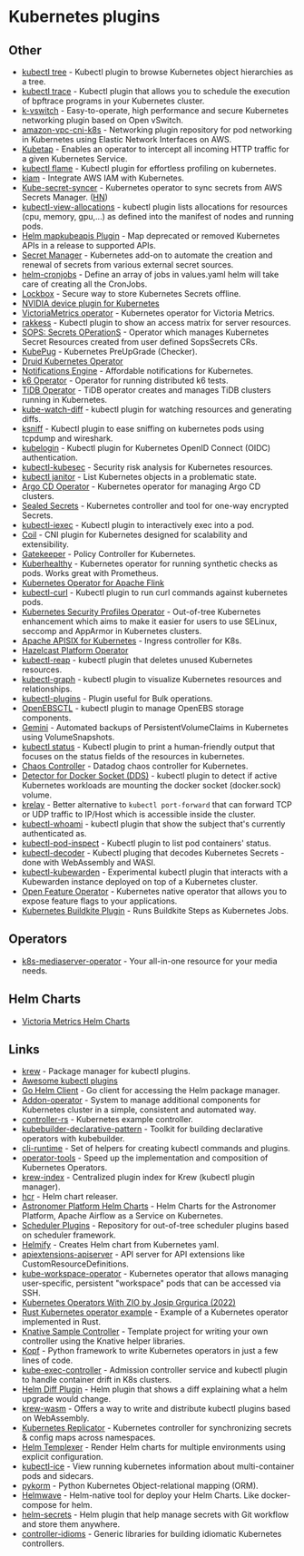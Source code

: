 # Kubernetes plugins

## Other

- [kubectl tree](https://github.com/ahmetb/kubectl-tree) - Kubectl plugin to browse Kubernetes object hierarchies as a tree.
- [kubectl trace](https://github.com/iovisor/kubectl-trace) - Kubectl plugin that allows you to schedule the execution of bpftrace programs in your Kubernetes cluster.
- [k-vswitch](https://github.com/k-vswitch/k-vswitch) - Easy-to-operate, high performance and secure Kubernetes networking plugin based on Open vSwitch.
- [amazon-vpc-cni-k8s](https://github.com/aws/amazon-vpc-cni-k8s) - Networking plugin repository for pod networking in Kubernetes using Elastic Network Interfaces on AWS.
- [Kubetap](https://github.com/soluble-ai/kubetap) - Enables an operator to intercept all incoming HTTP traffic for a given Kubernetes Service.
- [kubectl flame](https://github.com/VerizonMedia/kubectl-flame) - Kubectl plugin for effortless profiling on kubernetes.
- [kiam](https://github.com/uswitch/kiam) - Integrate AWS IAM with Kubernetes.
- [Kube-secret-syncer](https://github.com/contentful-labs/kube-secret-syncer) - Kubernetes operator to sync secrets from AWS Secrets Manager. ([HN](https://news.ycombinator.com/item?id=24855569))
- [kubectl-view-allocations](https://github.com/davidB/kubectl-view-allocations) - kubectl plugin lists allocations for resources (cpu, memory, gpu,...) as defined into the manifest of nodes and running pods.
- [Helm mapkubeapis Plugin](https://github.com/hickeyma/helm-mapkubeapis) - Map deprecated or removed Kubernetes APIs in a release to supported APIs.
- [Secret Manager](https://github.com/itscontained/secret-manager) - Kubernetes add-on to automate the creation and renewal of secrets from various external secret sources.
- [helm-cronjobs](https://github.com/bambash/helm-cronjobs) - Define an array of jobs in values.yaml helm will take care of creating all the CronJobs.
- [Lockbox](https://github.com/cloudflare/lockbox) - Secure way to store Kubernetes Secrets offline.
- [NVIDIA device plugin for Kubernetes](https://github.com/NVIDIA/k8s-device-plugin)
- [VictoriaMetrics operator](https://github.com/VictoriaMetrics/operator) - Kubernetes operator for Victoria Metrics.
- [rakkess](https://github.com/corneliusweig/rakkess) - Kubectl plugin to show an access matrix for server resources.
- [SOPS: Secrets OPerationS](https://github.com/isindir/sops-secrets-operator) - Operator which manages Kubernetes Secret Resources created from user defined SopsSecrets CRs.
- [KubePug](https://github.com/rikatz/kubepug) - Kubernetes PreUpGrade (Checker).
- [Druid Kubernetes Operator](https://github.com/druid-io/druid-operator)
- [Notifications Engine](https://github.com/argoproj/notifications-engine) - Affordable notifications for Kubernetes.
- [k6 Operator](https://github.com/grafana/k6-operator) - Operator for running distributed k6 tests.
- [TiDB Operator](https://github.com/pingcap/tidb-operator) - TiDB operator creates and manages TiDB clusters running in Kubernetes.
- [kube-watch-diff](https://github.com/leopoldxx/kube-watch-diff) - kubectl plugin for watching resources and generating diffs.
- [ksniff](https://github.com/eldadru/ksniff) - Kubectl plugin to ease sniffing on kubernetes pods using tcpdump and wireshark.
- [kubelogin](https://github.com/int128/kubelogin) - Kubectl plugin for Kubernetes OpenID Connect (OIDC) authentication.
- [kubectl-kubesec](https://github.com/controlplaneio/kubectl-kubesec) - Security risk analysis for Kubernetes resources.
- [kubectl janitor](https://github.com/dastergon/kubectl-janitor) - List Kubernetes objects in a problematic state.
- [Argo CD Operator](https://github.com/argoproj-labs/argocd-operator) - Kubernetes operator for managing Argo CD clusters.
- [Sealed Secrets](https://github.com/bitnami-labs/sealed-secrets) - Kubernetes controller and tool for one-way encrypted Secrets.
- [kubectl-iexec](https://github.com/gabeduke/kubectl-iexec) - Kubectl plugin to interactively exec into a pod.
- [Coil](https://github.com/cybozu-go/coil) - CNI plugin for Kubernetes designed for scalability and extensibility.
- [Gatekeeper](https://github.com/open-policy-agent/gatekeeper) - Policy Controller for Kubernetes.
- [Kuberhealthy](https://github.com/kuberhealthy/kuberhealthy) - Kubernetes operator for running synthetic checks as pods. Works great with Prometheus.
- [Kubernetes Operator for Apache Flink](https://github.com/spotify/flink-on-k8s-operator)
- [kubectl-curl](https://github.com/segmentio/kubectl-curl) - Kubectl plugin to run curl commands against kubernetes pods.
- [Kubernetes Security Profiles Operator](https://github.com/kubernetes-sigs/security-profiles-operator) - Out-of-tree Kubernetes enhancement which aims to make it easier for users to use SELinux, seccomp and AppArmor in Kubernetes clusters.
- [Apache APISIX for Kubernetes](https://github.com/apache/apisix-ingress-controller) - Ingress controller for K8s.
- [Hazelcast Platform Operator](https://github.com/hazelcast/hazelcast-platform-operator)
- [kubectl-reap](https://github.com/micnncim/kubectl-reap) - kubectl plugin that deletes unused Kubernetes resources.
- [kubectl-graph](https://github.com/steveteuber/kubectl-graph) - kubectl plugin to visualize Kubernetes resources and relationships.
- [kubectl-plugins](https://github.com/emreodabas/kubectl-plugins) - Plugin useful for Bulk operations.
- [OpenEBSCTL](https://github.com/openebs/openebsctl) - kubectl plugin to manage OpenEBS storage components.
- [Gemini](https://github.com/FairwindsOps/gemini) - Automated backups of PersistentVolumeClaims in Kubernetes using VolumeSnapshots.
- [kubectl status](https://github.com/bergerx/kubectl-status) - Kubectl plugin to print a human-friendly output that focuses on the status fields of the resources in kubernetes.
- [Chaos Controller](https://github.com/DataDog/chaos-controller) - Datadog chaos controller for Kubernetes.
- [Detector for Docker Socket (DDS)](https://github.com/aws-containers/kubectl-detector-for-docker-socket) - kubectl plugin to detect if active Kubernetes workloads are mounting the docker socket (docker.sock) volume.
- [krelay](https://github.com/knight42/krelay) - Better alternative to `kubectl port-forward` that can forward TCP or UDP traffic to IP/Host which is accessible inside the cluster.
- [kubectl-whoami](https://github.com/rajatjindal/kubectl-whoami) - kubectl plugin that show the subject that's currently authenticated as.
- [kubectl-pod-inspect](https://github.com/jpriebe/kubectl-pod-inspect) - Kubectl plugin to list pod containers' status.
- [kubectl-decoder](https://github.com/flavio/kubectl-decoder) - Kubectl pluging that decodes Kubernetes Secrets - done with WebAssembly and WASI.
- [kubectl-kubewarden](https://github.com/flavio/kubectl-kubewarden) - Experimental kubectl plugin that interacts with a Kubewarden instance deployed on top of a Kubernetes cluster.
- [Open Feature Operator](https://github.com/open-feature/open-feature-operator) - Kubernetes native operator that allows you to expose feature flags to your applications.
- [Kubernetes Buildkite Plugin](https://github.com/muhlba91/kubernetes-buildkite-plugin) - Runs Buildkite Steps as Kubernetes Jobs.

## Operators

- [k8s-mediaserver-operator](https://github.com/kubealex/k8s-mediaserver-operator) - Your all-in-one resource for your media needs.

## Helm Charts

- [Victoria Metrics Helm Charts](https://github.com/VictoriaMetrics/helm-charts)

## Links

- [krew](https://github.com/kubernetes-sigs/krew/) - Package manager for kubectl plugins.
- [Awesome kubectl plugins](https://github.com/ishantanu/awesome-kubectl-plugins)
- [Go Helm Client](https://github.com/mittwald/go-helm-client) - Go client for accessing the Helm package manager.
- [Addon-operator](https://github.com/flant/addon-operator) - System to manage additional components for Kubernetes cluster in a simple, consistent and automated way.
- [controller-rs](https://github.com/kube-rs/controller-rs) - Kubernetes example controller.
- [kubebuilder-declarative-pattern](https://github.com/kubernetes-sigs/kubebuilder-declarative-pattern) - Toolkit for building declarative operators with kubebuilder.
- [cli-runtime](https://github.com/kubernetes/cli-runtime) - Set of helpers for creating kubectl commands and plugins.
- [operator-tools](https://github.com/banzaicloud/operator-tools) - Speed up the implementation and composition of Kubernetes Operators.
- [krew-index](https://github.com/kubernetes-sigs/krew-index) - Centralized plugin index for Krew (kubectl plugin manager).
- [hcr](https://github.com/pete911/hcr) - Helm chart releaser.
- [Astronomer Platform Helm Charts](https://github.com/astronomer/astronomer) - Helm Charts for the Astronomer Platform, Apache Airflow as a Service on Kubernetes.
- [Scheduler Plugins](https://github.com/kubernetes-sigs/scheduler-plugins) - Repository for out-of-tree scheduler plugins based on scheduler framework.
- [Helmify](https://github.com/arttor/helmify) - Creates Helm chart from Kubernetes yaml.
- [apiextensions-apiserver](https://github.com/kubernetes/apiextensions-apiserver) - API server for API extensions like CustomResourceDefinitions.
- [kube-workspace-operator](https://github.com/refaktory/kube-workspace) - Kubernetes operator that allows managing user-specific, persistent "workspace" pods that can be accessed via SSH.
- [Kubernetes Operators With ZIO by Josip Grgurica (2022)](https://www.youtube.com/watch?v=Ppw_IkHfqy8)
- [Rust Kubernetes operator example](https://github.com/Pscheidl/rust-kubernetes-operator-example) - Example of a Kubernetes operator implemented in Rust.
- [Knative Sample Controller](https://github.com/knative-sandbox/sample-controller) - Template project for writing your own controller using the Knative helper libraries.
- [Kopf](https://github.com/nolar/kopf) - Python framework to write Kubernetes operators in just a few lines of code.
- [kube-exec-controller](https://github.com/box/kube-exec-controller) - Admission controller service and kubectl plugin to handle container drift in K8s clusters.
- [Helm Diff Plugin](https://github.com/databus23/helm-diff) - Helm plugin that shows a diff explaining what a helm upgrade would change.
- [krew-wasm](https://github.com/flavio/krew-wasm) - Offers a way to write and distribute kubectl plugins based on WebAssembly.
- [Kubernetes Replicator](https://github.com/mittwald/kubernetes-replicator) - Kubernetes controller for synchronizing secrets & config maps across namespaces.
- [Helm Templexer](https://github.com/hendrikmaus/helm-templexer) - Render Helm charts for multiple environments using explicit configuration.
- [kubectl-ice](https://github.com/NimbleArchitect/kubectl-ice) - View running kubernetes information about multi-container pods and sidecars.
- [pykorm](https://github.com/Frankkkkk/pykorm) - Python Kubernetes Object-relational mapping (ORM).
- [Helmwave](https://github.com/helmwave/helmwave) - Helm-native tool for deploy your Helm Charts. Like docker-compose for helm.
- [helm-secrets](https://github.com/jkroepke/helm-secrets) - Helm plugin that help manage secrets with Git workflow and store them anywhere.
- [controller-idioms](https://github.com/authzed/controller-idioms) - Generic libraries for building idiomatic Kubernetes controllers.
